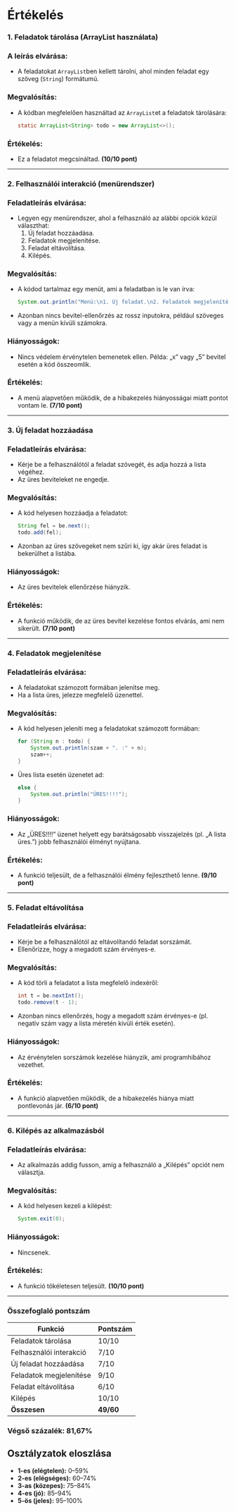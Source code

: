# Értékelés

### **1. Feladatok tárolása (ArrayList használata)**

### A leírás elvárása:

- A feladatokat `ArrayList`ben kellett tárolni, ahol minden feladat egy szöveg (`String`) formátumú.

### Megvalósítás:

- A kódban megfelelően használtad az `ArrayList`et a feladatok tárolására:
    
    ```java
    static ArrayList<String> todo = new ArrayList<>();
    ```
    

### Értékelés:

- Ez a feladatot megcsináltad. **(10/10 pont)**

---

### **2. Felhasználói interakció (menürendszer)**

### Feladatleírás elvárása:

- Legyen egy menürendszer, ahol a felhasználó az alábbi opciók közül választhat:
    1. Új feladat hozzáadása.
    2. Feladatok megjelenítése.
    3. Feladat eltávolítása.
    4. Kilépés.

### Megvalósítás:

- A kódod tartalmaz egy menüt, ami a feladatban is le van írva:
    
    ```java
    System.out.println("Menü:\n1. Új feladat.\n2. Feladatok megjelenítése\n3. Feladatok eltávolítása\n4. Kilépés");
    
    ```
    
- Azonban nincs bevitel-ellenőrzés az rossz inputokra, például szöveges vagy a menün kívüli számokra.

### Hiányosságok:

- Nincs védelem érvénytelen bemenetek ellen. Példa: „x” vagy „5” bevitel esetén a kód összeomlik.

### Értékelés:

- A menü alapvetően működik, de a hibakezelés hiányosságai miatt pontot vontam le. **(7/10 pont)**

---

### **3. Új feladat hozzáadása**

### Feladatleírás elvárása:

- Kérje be a felhasználótól a feladat szövegét, és adja hozzá a lista végéhez.
- Az üres beviteleket ne engedje.

### Megvalósítás:

- A kód helyesen hozzáadja a feladatot:
    
    ```java
    String fel = be.next();
    todo.add(fel);
    ```
    
- Azonban az üres szövegeket nem szűri ki, így akár üres feladat is bekerülhet a listába.

### Hiányosságok:

- Az üres bevitelek ellenőrzése hiányzik.

### Értékelés:

- A funkció működik, de az üres bevitel kezelése fontos elvárás, ami nem sikerült. **(7/10 pont)**

---

### **4. Feladatok megjelenítése**

### Feladatleírás elvárása:

- A feladatokat számozott formában jelenítse meg.
- Ha a lista üres, jelezze megfelelő üzenettel.

### Megvalósítás:

- A kód helyesen jeleníti meg a feladatokat számozott formában:
    
    ```java
    for (String n : todo) {
        System.out.println(szam + ". :" + n);
        szam++;
    }
    
    ```
    
- Üres lista esetén üzenetet ad:
    
    ```java
    else {
        System.out.println("ÜRES!!!!");
    }
    ```
    

### Hiányosságok:

- Az „ÜRES!!!!” üzenet helyett egy barátságosabb visszajelzés (pl. „A lista üres.”) jobb felhasználói élményt nyújtana.

### Értékelés:

- A funkció teljesült, de a felhasználói élmény fejleszthető lenne. **(9/10 pont)**

---

### **5. Feladat eltávolítása**

### Feladatleírás elvárása:

- Kérje be a felhasználótól az eltávolítandó feladat sorszámát.
- Ellenőrizze, hogy a megadott szám érvényes-e.

### Megvalósítás:

- A kód törli a feladatot a lista megfelelő indexéről:
    
    ```java
    int t = be.nextInt();
    todo.remove(t - 1);
    
    ```
    
- Azonban nincs ellenőrzés, hogy a megadott szám érvényes-e (pl. negatív szám vagy a lista méretén kívüli érték esetén).

### Hiányosságok:

- Az érvénytelen sorszámok kezelése hiányzik, ami programhibához vezethet.

### Értékelés:

- A funkció alapvetően működik, de a hibakezelés hiánya miatt pontlevonás jár. **(6/10 pont)**

---

### **6. Kilépés az alkalmazásból**

### Feladatleírás elvárása:

- Az alkalmazás addig fusson, amíg a felhasználó a „Kilépés” opciót nem választja.

### Megvalósítás:

- A kód helyesen kezeli a kilépést:
    
    ```java
    System.exit(0);
    
    ```
    

### Hiányosságok:

- Nincsenek.

### Értékelés:

- A funkció tökéletesen teljesült. **(10/10 pont)**

---

### **Összefoglaló pontszám**

| Funkció | Pontszám |
| --- | --- |
| Feladatok tárolása | 10/10 |
| Felhasználói interakció | 7/10 |
| Új feladat hozzáadása | 7/10 |
| Feladatok megjelenítése | 9/10 |
| Feladat eltávolítása | 6/10 |
| Kilépés | 10/10 |
| **Összesen** | **49/60** |

### Végső százalék: **81,67%**

## Osztályzatok eloszlása

- **1-es (elégtelen):** 0–59%
- **2-es (elégséges):** 60–74%
- **3-as (közepes):** 75–84%
- **4-es (jó):** 85–94%
- **5-ös (jeles):** 95–100%
